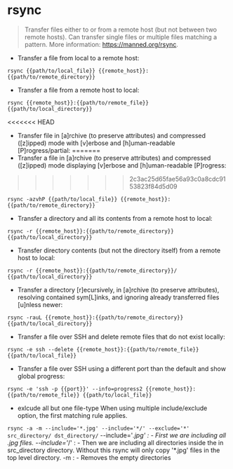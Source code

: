 # rsync

> Transfer files either to or from a remote host (but not between two remote hosts).
> Can transfer single files or multiple files matching a pattern.
> More information: <https://manned.org/rsync>.

- Transfer a file from local to a remote host:

`rsync {{path/to/local_file}} {{remote_host}}:{{path/to/remote_directory}}`

- Transfer a file from a remote host to local:

`rsync {{remote_host}}:{{path/to/remote_file}} {{path/to/local_directory}}`

<<<<<<< HEAD
- Transfer file in [a]rchive (to preserve attributes) and compressed ([z]ipped) mode with [v]erbose and [h]uman-readable [P]rogress/partial:
=======
- Transfer a file in [a]rchive (to preserve attributes) and compressed ([z]ipped) mode displaying [v]erbose and [h]uman-readable [P]rogress:
>>>>>>> 2c3ac25d65fae56a93c0a8cdc9153823f84d5d09

`rsync -azvhP {{path/to/local_file}} {{remote_host}}:{{path/to/remote_directory}}`

- Transfer a directory and all its contents from a remote host to local:

`rsync -r {{remote_host}}:{{path/to/remote_directory}} {{path/to/local_directory}}`

- Transfer directory contents (but not the directory itself) from a remote host to local:

`rsync -r {{remote_host}}:{{path/to/remote_directory}}/ {{path/to/local_directory}}`

- Transfer a directory [r]ecursively, in [a]rchive (to preserve attributes), resolving contained sym[L]inks, and ignoring already transferred files [u]nless newer:

`rsync -rauL {{remote_host}}:{{path/to/remote_directory}} {{path/to/local_directory}}`

- Transfer a file over SSH and delete remote files that do not exist locally:

`rsync -e ssh --delete {{remote_host}}:{{path/to/remote_file}} {{path/to/local_file}}`

- Transfer a file over SSH using a different port than the default and show global progress:

`rsync -e 'ssh -p {{port}}' --info=progress2 {{remote_host}}:{{path/to/remote_file}} {{path/to/local_file}}`

- exlcude all but one file-type
  When using multiple include/exclude option, the first matching rule applies.


`rsync -a -m --include='*.jpg' --include='*/' --exclude='*' src_directory/ dst_directory/`
--include='*.jpg' : - First we are including all .jpg files.
--include='*/'    : - Then we are including all directories inside the in src_directory directory. Without this rsync will only copy '*.jpg' files in the top level directory.
-m                : - Removes the empty directories
